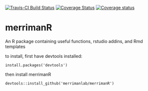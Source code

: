 [![Travis-CI Build Status](https://travis-ci.org/MerrimanLab/merrimanR.svg?branch=master)](https://travis-ci.org/MerrimanLab/merrimanR) [![Coverage Status](https://coveralls.io/repos/github/MerrimanLab/merrimanR/badge.svg?branch=master)](https://coveralls.io/github/MerrimanLab/merrimanR?branch=master) [![Coverage status](https://codecov.io/gh/MerrimanLab/merrimanR/branch/master/graph/badge.svg)](https://codecov.io/github/MerrimanLab/merrimanR?branch=master)
# merrimanR
An R package containing useful functions, rstudio addins, and Rmd templates

to install, first have devtools installed:

```
install.packages('devtools')
```

then install merrimanR
```
devtools::install_github('merrimanlab/merrimanR')
```
